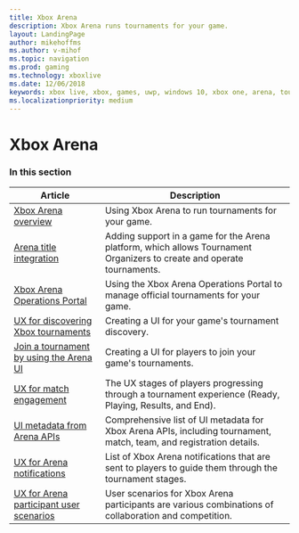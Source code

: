 ```yaml
---
title: Xbox Arena
description: Xbox Arena runs tournaments for your game.
layout: LandingPage
author: mikehoffms
ms.author: v-mihof
ms.topic: navigation
ms.prod: gaming
ms.technology: xboxlive
ms.date: 12/06/2018
keywords: xbox live, xbox, games, uwp, windows 10, xbox one, arena, tournament, ux
ms.localizationpriority: medium
---
```


# Xbox Arena


### In this section

| Article | Description |
|---------|-------------|
| [Xbox Arena overview](live-arena-overview.md) | Using Xbox Arena to run tournaments for your game. |
| [Arena title integration](live-arena-title-integration.md) | Adding support in a game for the Arena platform, which allows Tournament Organizers to create and operate tournaments. |
| [Xbox Arena Operations Portal](live-arena-operations-portal.md) | Using the Xbox Arena Operations Portal to manage official tournaments for your game. |
| [UX for discovering Xbox tournaments](live-discovering-xbox-tournaments.md) | Creating a UI for your game's tournament discovery. |
| [Join a tournament by using the Arena UI](live-arena-ux-join-tournament.md) | Creating a UI for players to join your game's tournaments. |
| [UX for match engagement](live-arena-ux-match-engagement.md) | The UX stages of players progressing through a tournament experience (Ready, Playing, Results, and End). |
| [UI metadata from Arena APIs](live-arena-apis-metadata.md) | Comprehensive list of UI metadata for Xbox Arena APIs, including tournament, match, team, and registration details. |
| [UX for Arena notifications](live-arena-notifications.md) | List of Xbox Arena notifications that are sent to players to guide them through the tournament stages. |
| [UX for Arena participant user scenarios](live-arena-user-scenarios.md) | User scenarios for Xbox Arena participants are various combinations of collaboration and competition. |
